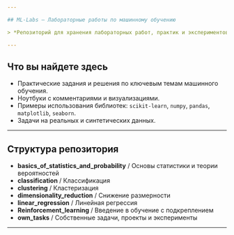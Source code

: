 ```yaml
---

## ML-Labs — Лабораторные работы по машинному обучению

> *Репозиторий для хранения лабораторных работ, практик и экспериментов по машинному обучению, статистике и анализу данных.*

---
```


## Что вы найдете здесь

- Практические задания и решения по ключевым темам машинного обучения.
- Ноутбуки с комментариями и визуализациями.
- Примеры использования библиотек: `scikit-learn`, `numpy`, `pandas`, `matplotlib`, `seaborn`.
- Задачи на реальных и синтетических данных.

---

## Структура репозитория

- __basics_of_statistics_and_probability__ / Основы статистики и теории вероятностей
- __classification__ / Классификация
- __clustering__ / Кластеризация
- __dimensionality_reduction__ / Снижение размерности
- __linear_regression__ / Линейная регрессия
- __Reinforcement_learning__ / Введение в обучение с подкреплением
- __own_tasks__ / Собственные задачи, проекты и эксперименты

---
